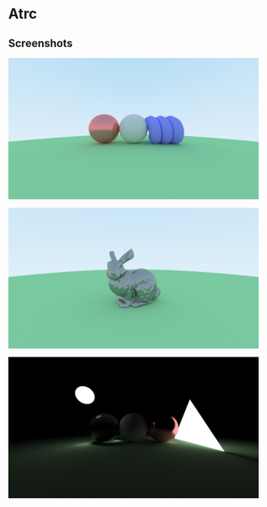 # Atrc

## Screenshots

![SS0](./Gallery/03_2018_10_07.png)

![SS1](./Gallery/04_2018_10_08.png)

![SS2](./Gallery/01_2018_10_4.png)